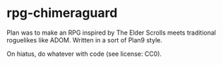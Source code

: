 # rpg-chimeraguard

Plan was to make an RPG inspired by The Elder Scrolls meets traditional roguelikes like ADOM. Written in a sort of Plan9 style.

On hiatus, do whatever with code (see license: CC0). 

